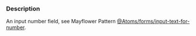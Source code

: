 ### Description
An input number field, see Mayflower Pattern [@Atoms/forms/input-text-for-number](https://mayflower.digital.mass.gov/?p=atoms-input-text-for-number).
